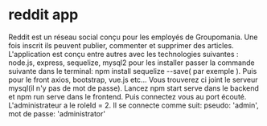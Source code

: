 # reddit app

Reddit est un réseau social conçu pour les employés de Groupomania. Une fois inscrit ils peuvent publier, commenter et supprimer des articles.
L'application est conçu entre autres avec les technologies suivantes :
node.js, express, sequelize, mysql2
pour les installer passer la commande suivante dans le terminal: npm install sequelize --save( par exemple ). Puis pour le front axios, bootstrap, vue.js etc...
Vous trouverez ci joint le serveur mysql(il n'y pas de mot de passe).
Lancez npm start serve dans le backend et npm run serve dans le frontend. Puis connectez vous au port écouté.
L'administrateur a le roleId = 2. Il se connecte comme suit:
pseudo: 'admin', mot de passe: 'administrator'
